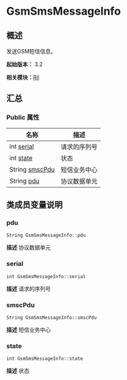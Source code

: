 # GsmSmsMessageInfo


## 概述

发送GSM短信信息。

**起始版本：** 3.2

**相关模块：**[Ril](_ril_v11.md)


## 汇总


### Public 属性

| 名称 | 描述 | 
| -------- | -------- |
| int [serial](#serial) | 请求的序列号  | 
| int [state](#state) | 状态  | 
| String [smscPdu](#smscpdu) | 短信业务中心  | 
| String [pdu](#pdu) | 协议数据单元  | 


## 类成员变量说明


### pdu

```
String GsmSmsMessageInfo::pdu
```
**描述**
协议数据单元


### serial

```
int GsmSmsMessageInfo::serial
```
**描述**
请求的序列号


### smscPdu

```
String GsmSmsMessageInfo::smscPdu
```
**描述**
短信业务中心


### state

```
int GsmSmsMessageInfo::state
```
**描述**
状态

